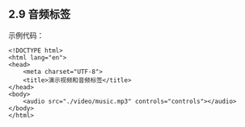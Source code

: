## 2.9 音频标签

示例代码：

	<!DOCTYPE html>
	<html lang="en">
	<head>
		<meta charset="UTF-8">
		<title>演示视频和音频标签</title>
	</head>
	<body>
		<audio src="./video/music.mp3" controls="controls"></audio>
	</body>
	</html>

